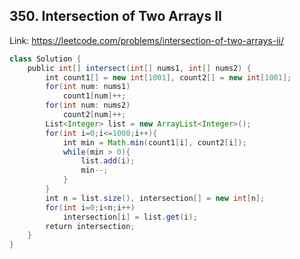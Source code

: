 ## 350. Intersection of Two Arrays II
Link: https://leetcode.com/problems/intersection-of-two-arrays-ii/

```java
class Solution {
    public int[] intersect(int[] nums1, int[] nums2) {
        int count1[] = new int[1001], count2[] = new int[1001];
        for(int num: nums1)
            count1[num]++;
        for(int num: nums2)
            count2[num]++;
        List<Integer> list = new ArrayList<Integer>();
        for(int i=0;i<=1000;i++){
            int min = Math.min(count1[i], count2[i]);
            while(min > 0){
                list.add(i);
                min--;
            }
        }
        int n = list.size(), intersection[] = new int[n];
        for(int i=0;i<n;i++)
            intersection[i] = list.get(i);
        return intersection;
    }
}
```
